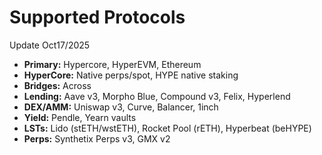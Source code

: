 # Supported Protocols

Update Oct17/2025

* **Primary:** Hypercore, HyperEVM, Ethereum
* **HyperCore:** Native perps/spot, HYPE native staking
* **Bridges:** Across
* **Lending:** Aave v3, Morpho Blue, Compound v3, Felix, Hyperlend
* **DEX/AMM:** Uniswap v3, Curve, Balancer, 1inch
* **Yield:** Pendle, Yearn vaults
* **LSTs:** Lido (stETH/wstETH), Rocket Pool (rETH), Hyperbeat (beHYPE)
* **Perps:** Synthetix Perps v3, GMX v2
